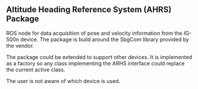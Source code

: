 Altitude Heading Reference System (AHRS) Package
---

ROS node for data acquisition of pose and velocity information from the IG-500n device. The package is build around the SbgCom library provided by the vendor. 

The package could be extended to support other devices. It is implemented as a factory so any class implementing the ARHS interface could replace the current active class. 

The user is not aware of which device is used.

